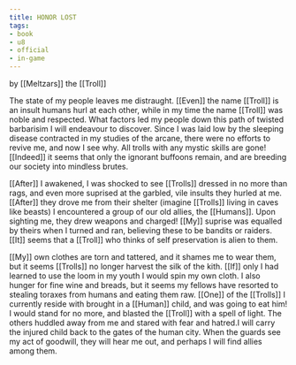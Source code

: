 ```yaml
---
title: HONOR LOST
tags:
- book
- u8
- official
- in-game
---
```


by [[Meltzars]] the [[Troll]]  
  
The state of my people leaves me distraught. [[Even]] the name [[Troll]] is an insult humans hurl at each other, while in my time the name [[Troll]] was noble and respected. What factors led my people down this path of twisted barbarisim I will endeavour to discover. Since I was laid low by the sleeping disease contracted in my studies of the arcane, there were no efforts to revive me, and now I see why. All trolls with any mystic skills are gone![[Indeed]] it seems that only the ignorant buffoons remain, and are breeding our society into mindless brutes.  
  
[[After]] I awakened, I was shocked to see [[Trolls]] dressed in no more than rags, and even more suprised at the garbled, vile insults they hurled at me. [[After]] they drove me from their shelter (imagine [[Trolls]] living in caves like beasts) I encountered a group of our old allies, the [[Humans]]. Upon sighting me, they drew weapons and charged! [[My]] suprise was equalled by theirs when I turned and ran, believing these to be bandits or raiders. [[It]] seems that a [[Troll]] who thinks of self preservation is alien to them.  
  
[[My]] own clothes are torn and tattered, and it shames me to wear them, but it seems [[Trolls]] no longer harvest the silk of the kith. [[If]] only I had learned to use the loom in my youth I would spin my own cloth. I also hunger for fine wine and breads, but it seems my fellows have resorted to stealing toraxes from humans and eating them raw. [[One]] of the [[Trolls]] I currently reside with brought in a [[Human]] child, and was going to eat him! I would stand for no more, and blasted the [[Troll]] with a spell of light. The others huddled away from me and stared with fear and hatred.I will carry the injured child back to the gates of the human city. When the guards see my act of goodwill, they will hear me out, and perhaps I will find allies among them.  